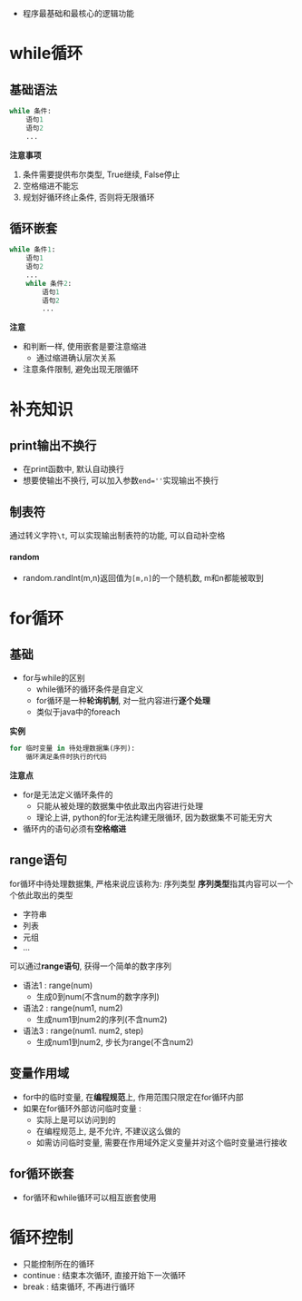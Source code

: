 - 程序最基础和最核心的逻辑功能

# while循环

## 基础语法

```python
while 条件:
	语句1
	语句2
	...
```

**注意事项**
1. 条件需要提供布尔类型, True继续, False停止
2. 空格缩进不能忘
3. 规划好循环终止条件, 否则将无限循环

## 循环嵌套

```python
while 条件1:
	语句1
	语句2
	...
	while 条件2:
		语句1
		语句2
		...
```

**注意**
- 和判断一样, 使用嵌套是要注意缩进
	- 通过缩进确认层次关系
- 注意条件限制, 避免出现无限循环

# 补充知识

## print输出不换行

- 在print函数中, 默认自动换行
- 想要使输出不换行, 可以加入参数`end=''`实现输出不换行

## 制表符

通过转义字符`\t`, 可以实现输出制表符的功能, 可以自动补空格

#### random

- random.randInt(m,n)返回值为`[m,n]`的一个随机数, m和n都能被取到

# for循环

## 基础

- for与while的区别
	- while循环的循环条件是自定义
	- for循环是一种**轮询机制**, 对一批内容进行**逐个处理**
	- 类似于java中的foreach

**实例**
```python
for 临时变量 in 待处理数据集(序列):
	循环满足条件时执行的代码
```

**注意点**
- for是无法定义循环条件的
	- 只能从被处理的数据集中依此取出内容进行处理
	- 理论上讲, python的for无法构建无限循环, 因为数据集不可能无穷大
- 循环内的语句必须有**空格缩进**

## range语句

for循环中待处理数据集, 严格来说应该称为: 序列类型
**序列类型**指其内容可以一个个依此取出的类型
- 字符串
- 列表
- 元组
- ...

可以通过**range语句**, 获得一个简单的数字序列
- 语法1 : range(num) 
	- 生成0到num(不含num的数字序列)
- 语法2 : range(num1, num2)
	- 生成num1到num2的序列(不含num2)
- 语法3 : range(num1. num2, step)
	- 生成num1到num2, 步长为range(不含num2)

## 变量作用域

- for中的临时变量, 在**编程规范**上, 作用范围只限定在for循环内部
- 如果在for循环外部访问临时变量 : 
	- 实际上是可以访问到的
	- 在编程规范上, 是不允许, 不建议这么做的
	- 如需访问临时变量, 需要在作用域外定义变量并对这个临时变量进行接收

## for循环嵌套

- for循环和while循环可以相互嵌套使用

# 循环控制

- 只能控制所在的循环
- continue : 结束本次循环, 直接开始下一次循环
- break : 结束循环, 不再进行循环




